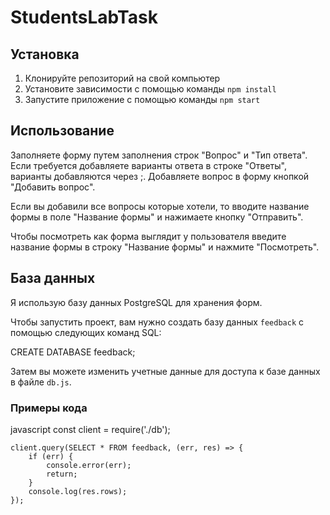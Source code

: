 # StudentsLabTask

## Установка

1. Клонируйте репозиторий на свой компьютер
2. Установите зависимости с помощью команды `npm install`
3. Запустите приложение с помощью команды `npm start`

## Использование

Заполняете форму путем заполнения строк "Вопрос" и "Тип ответа". Если требуется добавляете варианты ответа в строке "Ответы", варианты добавляются через ;.
Добавляете вопрос в форму кнопкой "Добавить вопрос".

Если вы добавили все вопросы которые хотели, то вводите название формы в поле "Название формы" и нажимаете кнопку "Отправить".

Чтобы посмотреть как форма выглядит у пользователя введите название формы в строку "Название формы" и нажмите "Посмотреть".


## База данных

Я использую базу данных PostgreSQL для хранения форм.

Чтобы запустить проект, вам нужно создать базу данных `feedback` с помощью следующих команд SQL:

   CREATE DATABASE feedback;

Затем вы можете изменить учетные данные для доступа к базе данных в файле `db.js`.

### Примеры кода
   
javascript
	const client = require('./db');

   	client.query(SELECT * FROM feedback, (err, res) => {
     	if (err) {
       		console.error(err);
       		return;
     	}
    	console.log(res.rows);
   	});
